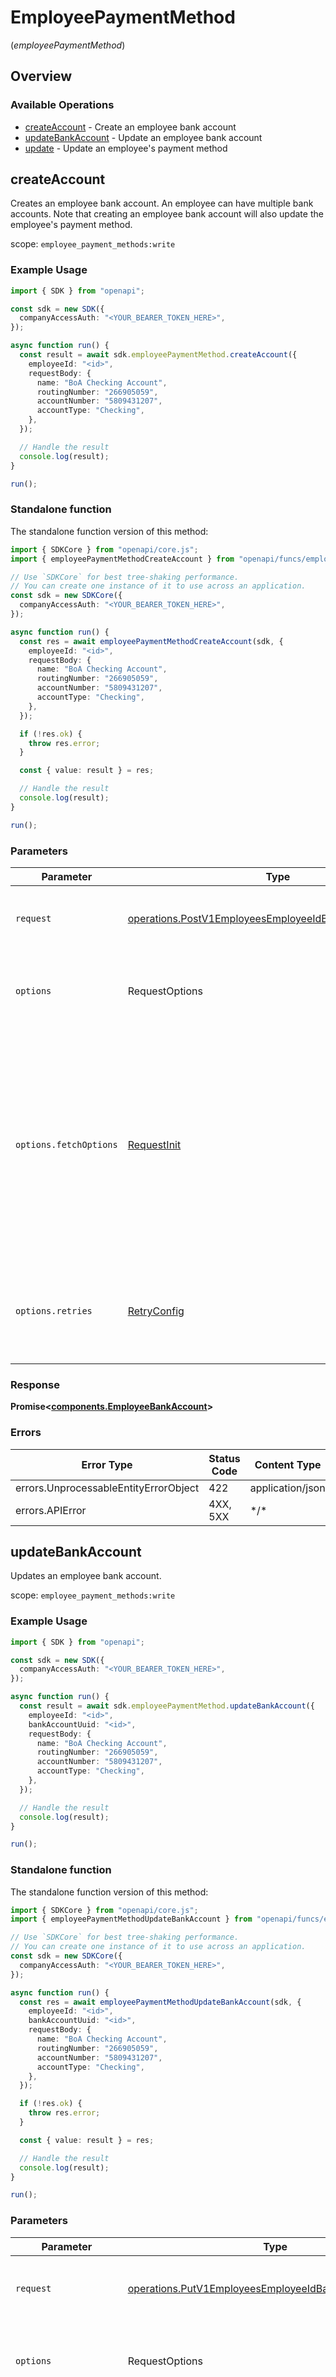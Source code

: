 # EmployeePaymentMethod
(*employeePaymentMethod*)

## Overview

### Available Operations

* [createAccount](#createaccount) - Create an employee bank account
* [updateBankAccount](#updatebankaccount) - Update an employee bank account
* [update](#update) - Update an employee's payment method

## createAccount

Creates an employee bank account. An employee can have multiple
bank accounts. Note that creating an employee bank account will also update
the employee's payment method.

scope: `employee_payment_methods:write`

### Example Usage

```typescript
import { SDK } from "openapi";

const sdk = new SDK({
  companyAccessAuth: "<YOUR_BEARER_TOKEN_HERE>",
});

async function run() {
  const result = await sdk.employeePaymentMethod.createAccount({
    employeeId: "<id>",
    requestBody: {
      name: "BoA Checking Account",
      routingNumber: "266905059",
      accountNumber: "5809431207",
      accountType: "Checking",
    },
  });

  // Handle the result
  console.log(result);
}

run();
```

### Standalone function

The standalone function version of this method:

```typescript
import { SDKCore } from "openapi/core.js";
import { employeePaymentMethodCreateAccount } from "openapi/funcs/employeePaymentMethodCreateAccount.js";

// Use `SDKCore` for best tree-shaking performance.
// You can create one instance of it to use across an application.
const sdk = new SDKCore({
  companyAccessAuth: "<YOUR_BEARER_TOKEN_HERE>",
});

async function run() {
  const res = await employeePaymentMethodCreateAccount(sdk, {
    employeeId: "<id>",
    requestBody: {
      name: "BoA Checking Account",
      routingNumber: "266905059",
      accountNumber: "5809431207",
      accountType: "Checking",
    },
  });

  if (!res.ok) {
    throw res.error;
  }

  const { value: result } = res;

  // Handle the result
  console.log(result);
}

run();
```

### Parameters

| Parameter                                                                                                                                                                      | Type                                                                                                                                                                           | Required                                                                                                                                                                       | Description                                                                                                                                                                    |
| ------------------------------------------------------------------------------------------------------------------------------------------------------------------------------ | ------------------------------------------------------------------------------------------------------------------------------------------------------------------------------ | ------------------------------------------------------------------------------------------------------------------------------------------------------------------------------ | ------------------------------------------------------------------------------------------------------------------------------------------------------------------------------ |
| `request`                                                                                                                                                                      | [operations.PostV1EmployeesEmployeeIdBankAccountsRequest](../../models/operations/postv1employeesemployeeidbankaccountsrequest.md)                                             | :heavy_check_mark:                                                                                                                                                             | The request object to use for the request.                                                                                                                                     |
| `options`                                                                                                                                                                      | RequestOptions                                                                                                                                                                 | :heavy_minus_sign:                                                                                                                                                             | Used to set various options for making HTTP requests.                                                                                                                          |
| `options.fetchOptions`                                                                                                                                                         | [RequestInit](https://developer.mozilla.org/en-US/docs/Web/API/Request/Request#options)                                                                                        | :heavy_minus_sign:                                                                                                                                                             | Options that are passed to the underlying HTTP request. This can be used to inject extra headers for examples. All `Request` options, except `method` and `body`, are allowed. |
| `options.retries`                                                                                                                                                              | [RetryConfig](../../lib/utils/retryconfig.md)                                                                                                                                  | :heavy_minus_sign:                                                                                                                                                             | Enables retrying HTTP requests under certain failure conditions.                                                                                                               |

### Response

**Promise\<[components.EmployeeBankAccount](../../models/components/employeebankaccount.md)\>**

### Errors

| Error Type                            | Status Code                           | Content Type                          |
| ------------------------------------- | ------------------------------------- | ------------------------------------- |
| errors.UnprocessableEntityErrorObject | 422                                   | application/json                      |
| errors.APIError                       | 4XX, 5XX                              | \*/\*                                 |

## updateBankAccount

Updates an employee bank account.

scope: `employee_payment_methods:write`

### Example Usage

```typescript
import { SDK } from "openapi";

const sdk = new SDK({
  companyAccessAuth: "<YOUR_BEARER_TOKEN_HERE>",
});

async function run() {
  const result = await sdk.employeePaymentMethod.updateBankAccount({
    employeeId: "<id>",
    bankAccountUuid: "<id>",
    requestBody: {
      name: "BoA Checking Account",
      routingNumber: "266905059",
      accountNumber: "5809431207",
      accountType: "Checking",
    },
  });

  // Handle the result
  console.log(result);
}

run();
```

### Standalone function

The standalone function version of this method:

```typescript
import { SDKCore } from "openapi/core.js";
import { employeePaymentMethodUpdateBankAccount } from "openapi/funcs/employeePaymentMethodUpdateBankAccount.js";

// Use `SDKCore` for best tree-shaking performance.
// You can create one instance of it to use across an application.
const sdk = new SDKCore({
  companyAccessAuth: "<YOUR_BEARER_TOKEN_HERE>",
});

async function run() {
  const res = await employeePaymentMethodUpdateBankAccount(sdk, {
    employeeId: "<id>",
    bankAccountUuid: "<id>",
    requestBody: {
      name: "BoA Checking Account",
      routingNumber: "266905059",
      accountNumber: "5809431207",
      accountType: "Checking",
    },
  });

  if (!res.ok) {
    throw res.error;
  }

  const { value: result } = res;

  // Handle the result
  console.log(result);
}

run();
```

### Parameters

| Parameter                                                                                                                                                                      | Type                                                                                                                                                                           | Required                                                                                                                                                                       | Description                                                                                                                                                                    |
| ------------------------------------------------------------------------------------------------------------------------------------------------------------------------------ | ------------------------------------------------------------------------------------------------------------------------------------------------------------------------------ | ------------------------------------------------------------------------------------------------------------------------------------------------------------------------------ | ------------------------------------------------------------------------------------------------------------------------------------------------------------------------------ |
| `request`                                                                                                                                                                      | [operations.PutV1EmployeesEmployeeIdBankAccountsRequest](../../models/operations/putv1employeesemployeeidbankaccountsrequest.md)                                               | :heavy_check_mark:                                                                                                                                                             | The request object to use for the request.                                                                                                                                     |
| `options`                                                                                                                                                                      | RequestOptions                                                                                                                                                                 | :heavy_minus_sign:                                                                                                                                                             | Used to set various options for making HTTP requests.                                                                                                                          |
| `options.fetchOptions`                                                                                                                                                         | [RequestInit](https://developer.mozilla.org/en-US/docs/Web/API/Request/Request#options)                                                                                        | :heavy_minus_sign:                                                                                                                                                             | Options that are passed to the underlying HTTP request. This can be used to inject extra headers for examples. All `Request` options, except `method` and `body`, are allowed. |
| `options.retries`                                                                                                                                                              | [RetryConfig](../../lib/utils/retryconfig.md)                                                                                                                                  | :heavy_minus_sign:                                                                                                                                                             | Enables retrying HTTP requests under certain failure conditions.                                                                                                               |

### Response

**Promise\<[components.EmployeeBankAccount](../../models/components/employeebankaccount.md)\>**

### Errors

| Error Type                            | Status Code                           | Content Type                          |
| ------------------------------------- | ------------------------------------- | ------------------------------------- |
| errors.UnprocessableEntityErrorObject | 422                                   | application/json                      |
| errors.APIError                       | 4XX, 5XX                              | \*/\*                                 |

## update

Updates an employee's payment method. Note that creating an employee
bank account will also update the employee's payment method.

scope: `employee_payment_methods:write`

### Example Usage

```typescript
import { SDK } from "openapi";

const sdk = new SDK({
  companyAccessAuth: "<YOUR_BEARER_TOKEN_HERE>",
});

async function run() {
  const result = await sdk.employeePaymentMethod.update({
    employeeId: "<id>",
    requestBody: {
      version: "63859768485e218ccf8a449bb60f14ed",
      type: "Direct Deposit",
      splitBy: "Amount",
      splits: [
        {
          uuid: "e88f9436-b74e-49a8-87e9-777b9bfe715e",
          name: "BoA Checking Account",
          priority: 1,
          splitAmount: 500,
        },
        {
          uuid: "0d2b7f73-05d6-4184-911d-269edeecc30a",
          name: "Chase Checking Account",
          priority: 2,
          splitAmount: 1000,
        },
        {
          uuid: "1531e824-8d9e-4bd8-9f90-0d04608125d7",
          name: "US Bank Checking Account",
          priority: 3,
          splitAmount: null,
        },
      ],
    },
  });

  // Handle the result
  console.log(result);
}

run();
```

### Standalone function

The standalone function version of this method:

```typescript
import { SDKCore } from "openapi/core.js";
import { employeePaymentMethodUpdate } from "openapi/funcs/employeePaymentMethodUpdate.js";

// Use `SDKCore` for best tree-shaking performance.
// You can create one instance of it to use across an application.
const sdk = new SDKCore({
  companyAccessAuth: "<YOUR_BEARER_TOKEN_HERE>",
});

async function run() {
  const res = await employeePaymentMethodUpdate(sdk, {
    employeeId: "<id>",
    requestBody: {
      version: "63859768485e218ccf8a449bb60f14ed",
      type: "Direct Deposit",
      splitBy: "Amount",
      splits: [
        {
          uuid: "e88f9436-b74e-49a8-87e9-777b9bfe715e",
          name: "BoA Checking Account",
          priority: 1,
          splitAmount: 500,
        },
        {
          uuid: "0d2b7f73-05d6-4184-911d-269edeecc30a",
          name: "Chase Checking Account",
          priority: 2,
          splitAmount: 1000,
        },
        {
          uuid: "1531e824-8d9e-4bd8-9f90-0d04608125d7",
          name: "US Bank Checking Account",
          priority: 3,
          splitAmount: null,
        },
      ],
    },
  });

  if (!res.ok) {
    throw res.error;
  }

  const { value: result } = res;

  // Handle the result
  console.log(result);
}

run();
```

### Parameters

| Parameter                                                                                                                                                                      | Type                                                                                                                                                                           | Required                                                                                                                                                                       | Description                                                                                                                                                                    |
| ------------------------------------------------------------------------------------------------------------------------------------------------------------------------------ | ------------------------------------------------------------------------------------------------------------------------------------------------------------------------------ | ------------------------------------------------------------------------------------------------------------------------------------------------------------------------------ | ------------------------------------------------------------------------------------------------------------------------------------------------------------------------------ |
| `request`                                                                                                                                                                      | [operations.PutV1EmployeesEmployeeIdPaymentMethodRequest](../../models/operations/putv1employeesemployeeidpaymentmethodrequest.md)                                             | :heavy_check_mark:                                                                                                                                                             | The request object to use for the request.                                                                                                                                     |
| `options`                                                                                                                                                                      | RequestOptions                                                                                                                                                                 | :heavy_minus_sign:                                                                                                                                                             | Used to set various options for making HTTP requests.                                                                                                                          |
| `options.fetchOptions`                                                                                                                                                         | [RequestInit](https://developer.mozilla.org/en-US/docs/Web/API/Request/Request#options)                                                                                        | :heavy_minus_sign:                                                                                                                                                             | Options that are passed to the underlying HTTP request. This can be used to inject extra headers for examples. All `Request` options, except `method` and `body`, are allowed. |
| `options.retries`                                                                                                                                                              | [RetryConfig](../../lib/utils/retryconfig.md)                                                                                                                                  | :heavy_minus_sign:                                                                                                                                                             | Enables retrying HTTP requests under certain failure conditions.                                                                                                               |

### Response

**Promise\<[components.EmployeePaymentMethod](../../models/components/employeepaymentmethod.md)\>**

### Errors

| Error Type                            | Status Code                           | Content Type                          |
| ------------------------------------- | ------------------------------------- | ------------------------------------- |
| errors.UnprocessableEntityErrorObject | 422                                   | application/json                      |
| errors.APIError                       | 4XX, 5XX                              | \*/\*                                 |